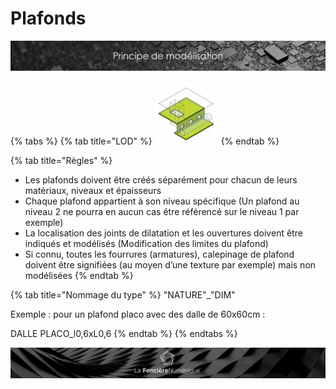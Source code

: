 # Plafonds

![](../../.gitbook/assets/principe-de-mod.png)

{% tabs %}
{% tab title="LOD" %}
![LOG 300  /  LOI 300 : Structure par couches, cloisonnements pare-feu](../../.gitbook/assets/image%20%288%29.png)
{% endtab %}

{% tab title="Règles" %}
* Les plafonds doivent être créés séparément pour chacun de leurs matériaux, niveaux et épaisseurs
* Chaque plafond appartient à son niveau spécifique \(Un plafond au niveau 2 ne pourra en aucun cas être référencé sur le niveau 1 par exemple\)
* La localisation des joints de dilatation et les ouvertures doivent être indiqués et modélisés \(Modification des limites du plafond\)
* Si connu, toutes les fourrures \(armatures\), calepinage de plafond doivent être signifiées \(au moyen d’une texture par exemple\) mais non modélisées
{% endtab %}

{% tab title="Nommage du type" %}
"NATURE"\_"DIM"

Exemple : pour un plafond placo avec des dalle de 60x60cm :

DALLE PLACO\_l0,6xL0,6
{% endtab %}
{% endtabs %}

![](../../.gitbook/assets/wallpaper_fnum_black.jpg)

